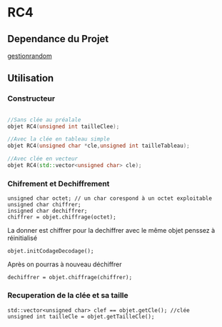 # RC4

## Dependance du Projet
[gestionrandom](../gestionrandom)

## Utilisation

### Constructeur
```cpp

//Sans clée au préalale
objet RC4(unsigned int tailleClee);

//Avec la clée en tableau simple
objet RC4(unsigned char *cle,unsigned int tailleTableau);

//Avec clée en vecteur
objet RC4(std::vector<unsigned char> cle);


```

### Chifrement et Dechiffrement
```
unsigned char octet; // un char corespond à un octet exploitable
unsigned char chiffrer;
insigned char dechiffrer;
chiffrer = objet.chiffrage(octet);
```
La donner est chiffrer pour la dechiffrer avec le même objet penssez à réinitialisé

```
objet.initCodageDecodage();
```

Après on pourras à nouveau déchiffrer

```
dechiffrer = objet.chiffrage(chiffrer);
```

### Recuperation de la clée et sa taille

```
std::vector<unsigned char> clef == objet.getCle(); //clée
unsigned int tailleCle = objet.getTailleCle();
```
